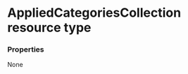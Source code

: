 # AppliedCategoriesCollection resource type



### Properties
None

<!-- uuid: f6bde29b-96be-41b7-94c3-911a8e92688b
2015-10-12 23:19:38 UTC -->